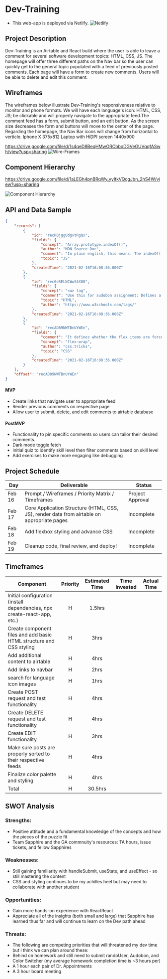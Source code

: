 # Dev-Training

- This web-app is deployed via Netlify.
![Netlify](https://determined-hopper-0e021f.netlify.app/)

## Project Description

Dev-Training is an Airtable and React build where the user is able to leave a comment for several software development topics: HTML, CSS, JS. The homepage will offer three different paths on the Nav bar so the user can quickly get to the general topic populated with a feed of previously posted comments. Each page will have a form to create new comments. Users will be able to delete and edit this comment. 

## Wireframes

The wireframes below illustrate Dev-Training's responsiveness relative to monitor and phone formats. We will have each language's icon: HTML, CSS, JS; be clickable and will properly navigate to the appropriate feed.The comment feed has a form, submit button, and an edit button. As the screen size decreases the form and buttons will move to the center of the page. Regarding the homepage, the Nav Bar icons will change from horizontal to verticle.
Iphone X 375x812
Laptop with HiDPI screen 1440x900

https://drive.google.com/file/d/1s4qeD8BeqHMwORCbboDGVeGUVqqfASwh/view?usp=sharing
![Wire-Frames]()


## Component Hierarchy

https://drive.google.com/file/d/1aLEGh4pnBRqWy_yyItkVQcgJbn_2hS4W/view?usp=sharing

![Component Hierarchy]()


## API and Data Sample

```json
{
    "records": [
        {
            "id": "recR0jggUdgvtRgQx",
            "fields": {
                "concept": "Array.prototype.indexOf()",
                "author": "MDN Source Doc",
                "comment": "In plain english, this means: The indexOf() method returns the first index at which a given element can be found in the array, or -1 if it is not pres...",
                "topic": "JS"
            },
            "createdTime": "2021-02-16T16:08:36.000Z"
        },
        {
            "id": "rec6eSELNCWwS4X00",
            "fields": {
                "concept": "<a> tag",
                "comment": "Use this for audobon assignment: Defines a hyperlink",
                "topic": "HTML",
                "author": "https://www.w3schools.com/tags/"
            },
            "createdTime": "2021-02-16T16:08:36.000Z"
        },
        {
            "id": "recAD89NWTBnUYWEn",
            "fields": {
                "comment": "It defines whether the flex items are forced in a single line or can be flowed into multiple lines. If set to multiple lines, it also defines the cros...",
                "concept": "flex-wrap",
                "author": "css.tricks",
                "topic": "CSS"
            },
            "createdTime": "2021-02-16T16:08:36.000Z"
        }
    ],
    "offset": "recAD89NWTBnUYWEn"
}

```

#### MVP 
- Create links that navigate user to appropriate feed 
- Render previous comments on respective page 
- Allow user to submit, delete, and edit comments to airtable database

#### PostMVP  
- Functionality to pin specific comments so users can tailor their desired comments. 
- Dark mode toggle fetch 
- Initial quiz to identify skill level then filter comments based on skill level
- Add exercises to make more engaging like debugging

## Project Schedule

|  Day | Deliverable | Status
|---|---| ---|
|Feb 16| Prompt / Wireframes / Priority Matrix / Timeframes | Project Approval | Incomplete
|Feb 17| Core Application Structure (HTML, CSS, JS), render data from airtable on appropriate pages | Incomplete 
|Feb 18| Add flexbox styling and advance CSS | Incomplete
|Feb 19| Cleanup code, final review, and deploy! | Incomplete

## Timeframes

| Component | Priority | Estimated Time | Time Invested | Actual Time |
| --- | :---: |  :---: | :---: | :---: |
| Initial configuration (install dependencies, npx create-react-app, etc.) | H | 1.5hrs|  |  |
| Create component files and add basic HTML structure and CSS styling | H | 3hrs|  |  |
| Add additional content to airtable | H | 4hrs|  |  |
| Add links to navbar | H | 2hrs|  |  |
| search for language icon images | H | 1hrs|  |  |
| Create POST request and test functionality | H | 4hrs|  |  |
| Create DELETE request and test functionality | H | 4hrs|  |  |
| Create EDIT functionality | H | 3hrs|  |  |
| Make sure posts are properly sorted to their respective feeds | H | 4hrs|  |  |
| Finalize color palette and styling | H | 4hrs|  |  |
| Total | H | 30.5hrs|  |  |

## SWOT Analysis

### Strengths:
- Positive attitude and a fundamental knowledge of the concepts and how the pieces of the puzzle fit
- Team Sapphire and the GA commnuity's resources: TA hours, issue tickets, and fellow Sapphires

### Weaknesses:
- Still gaining familiarity with handleSubmit, useState, and useEffect - so still mastering the content
- CSS and styling continues to be my achilles heel but may need to collaborate with another student

### Opportunities:
- Gain more hands-on experience with ReactReact
- Appreciate all of the insights (both small and large) that Sapphire has learned thus far and will continue to learn on the Dev path ahead

### Threats:
- The following are competing priorities that will threatened my dev time but I think we can plan around these:
- Behind on homework and still need to submit randoUser, Audobon, and Color Switcher (my average homework completion time is ~3 hours per)
- A 1 hour each pair of Dr. Appointments 
- A 3 hour board meeting 
